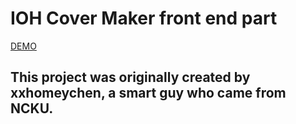 # IOH Cover Maker front end part
[DEMO](https://cover-maker-test-weichiachang.c9users.io/cover-maker-test/test.html)

## This project was originally created by xxhomeychen, a smart guy who came from NCKU.
